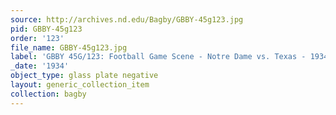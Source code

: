 ```yaml
---
source: http://archives.nd.edu/Bagby/GBBY-45g123.jpg
pid: GBBY-45g123
order: '123'
file_name: GBBY-45g123.jpg
label: 'GBBY 45G/123: Football Game Scene - Notre Dame vs. Texas - 1934'
_date: '1934'
object_type: glass plate negative
layout: generic_collection_item
collection: bagby
---
```

